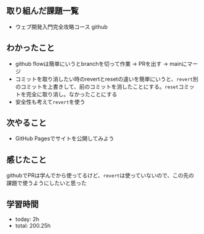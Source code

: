  ##  取り組んだ課題一覧

- ウェブ開発入門完全攻略コース github

 ##  わかったこと

- github flowは簡単にいうとbranchを切って作業 -> PRを出す -> mainにマージ
- コミットを取り消したい時のrevertとresetの違いを簡単にいうと、`revert`別のコミットを上書きして、前のコミットを消したことにする。`reset`コミットを完全に取り消し。なかったことにする
- 安全性も考えて`revert`を使う

 ##  次やること

- GitHub Pagesでサイトを公開してみよう

 ##  感じたこと

githubでPRは学んでから使ってるけど、`revert`は使っていないので、この先の課題で使うようにしたいと思った

 ##  学習時間
- today: 2h
- total: 200.25h

